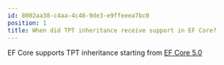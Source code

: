 ```yaml
---
id: 8002aa38-c4aa-4c48-9de3-e9ffeeea7bc0
position: 1
title: When did TPT inheritance receive support in EF Core?
---
```


EF Core supports TPT inheritance starting from [EF Core 5.0](https://learn.microsoft.com/en-us/ef/core/what-is-new/ef-core-5.0/whatsnew#table-per-type-tpt-mapping)